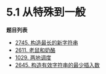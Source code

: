# 5.1 从特殊到一般

**题目列表**

- [2745. 构造最长的新字符串](https://leetcode.cn/problems/construct-the-longest-new-string/description/)
- [2611. 老鼠和奶酪](https://leetcode.cn/problems/mice-and-cheese/description/)
- [1029. 两地调度](https://leetcode.cn/problems/two-city-scheduling/description/)
- [2645. 构造有效字符串的最少插入数](https://leetcode.cn/problems/minimum-additions-to-make-valid-string/description/)
